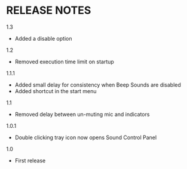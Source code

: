 RELEASE NOTES
=============

1.3
- Added a disable option

1.2
- Removed execution time limit on startup

1.1.1
- Added small delay for consistency when Beep Sounds are disabled
- Added shortcut in the start menu

1.1
- Removed delay between un-muting mic and indicators

1.0.1
- Double clicking tray icon now opens Sound Control Panel

1.0
- First release
